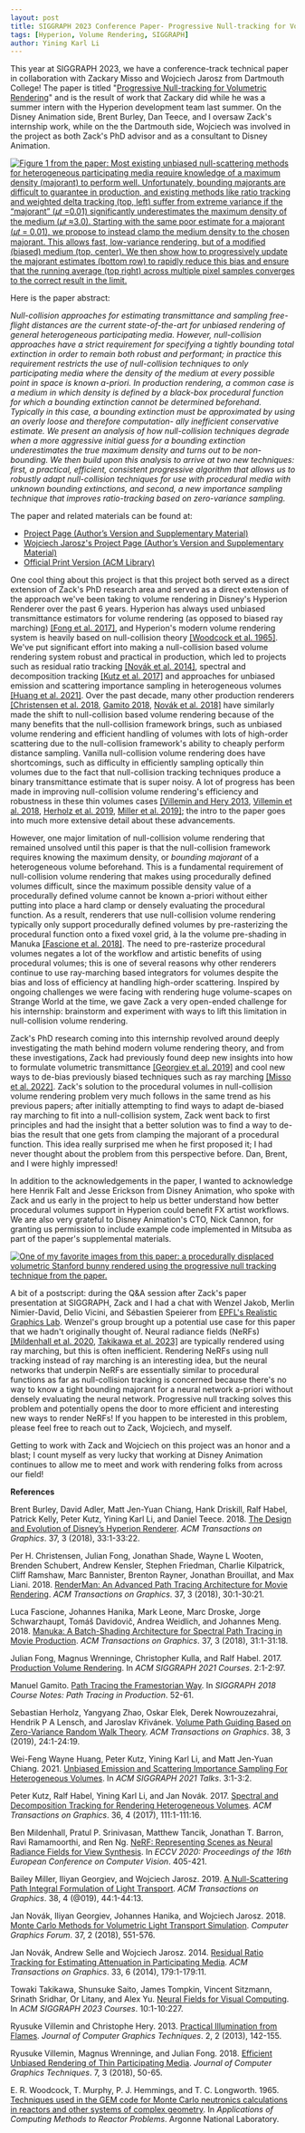 ```yaml
---
layout: post
title: SIGGRAPH 2023 Conference Paper- Progressive Null-tracking for Volumetric Rendering
tags: [Hyperion, Volume Rendering, SIGGRAPH]
author: Yining Karl Li
---
```


This year at SIGGRAPH 2023, we have a conference-track technical paper in collaboration with Zackary Misso and Wojciech Jarosz from Dartmouth College!
The paper is titled "[Progressive Null-tracking for Volumetric Rendering](http://dx.doi.org/10.1145/3588432.3591557)" and is the result of work that Zackary did while he was a summer intern with the Hyperion development team last summer.
On the Disney Animation side, Brent Burley, Dan Teece, and I oversaw Zack's internship work, while on the the Dartmouth side, Wojciech was involved in the project as both Zack's PhD advisor and as a consultant to Disney Animation.

[![Figure 1 from the paper: Most existing unbiased null-scattering methods for heterogeneous participating media require knowledge of a maximum density (majorant) to perform well. Unfortunately, bounding majorants are difficult to guarantee in production, and existing methods like ratio tracking and weighted delta tracking (top, left) suffer from extreme variance if the “majorant” (𝜇𝑡 =0.01) significantly underestimates the maximum density of the medium (𝜇𝑡 ≈3.0). Starting with the same poor estimate for a majorant (𝜇𝑡 = 0.01), we propose to instead clamp the medium density to the chosen majorant. This allows fast, low-variance rendering, but of a modified (biased) medium (top, center). We then show how to progressively update the majorant estimates (bottom row) to rapidly reduce this bias and ensure that the running average (top right) across multiple pixel samples converges to the correct result in the limit.]({{site.url}}/content/images/2023/Aug/progressive-null-tracking/preview/teaser.jpg)]({{site.url}}/content/images/2023/Aug/progressive-null-tracking/teaser.png)

Here is the paper abstract:

_Null-collision approaches for estimating transmittance and sampling free-flight distances are the current state-of-the-art for unbiased rendering of general heterogeneous participating media. However, null-collision approaches have a strict requirement for specifying a tightly bounding total extinction in order to remain both robust and performant; in practice this requirement restricts the use of null-collision techniques to only participating media where the density of the medium at every possible point in space is known a-priori. In production rendering, a common case is a medium in which density is defined by a black-box procedural function for which a bounding extinction cannot be determined beforehand. Typically in this case, a bounding extinction must be approximated by using an overly loose and therefore computation- ally inefficient conservative estimate. We present an analysis of how null-collision techniques degrade when a more aggressive initial guess for a bounding extinction underestimates the true maximum density and turns out to be non-bounding. We then build upon this analysis to arrive at two new techniques: first, a practical, efficient, consistent progressive algorithm that allows us to robustly adapt null-collision techniques for use with procedural media with unknown bounding extinctions, and second, a new importance sampling technique that improves ratio-tracking based on zero-variance sampling._

The paper and related materials can be found at:

* [Project Page (Author’s Version and Supplementary Material)](https://www.yiningkarlli.com/projects/progressivenulltracking.html)
* [Wojciech Jarosz's Project Page (Author’s Version and Supplementary Material)](https://cs.dartmouth.edu/~wjarosz/publications/misso23progressive.html)
* [Official Print Version (ACM Library)](http://dx.doi.org/10.1145/3588432.3591557)

One cool thing about this project is that this project both served as a direct extension of Zack's PhD research area and served as a direct extension of the approach we've been taking to volume rendering in Disney's Hyperion Renderer over the past 6 years.
Hyperion has always used unbiased transmittance estimators for volume rendering (as opposed to biased ray marching) [[Fong et al. 2017]](https://doi.org/10.1145/3084873.3084907), and Hyperion's modern volume rendering system is heavily based on null-collision theory [[Woodcock et al. 1965]](https://www.yiningkarlli.com/projects/specdecomptracking/references/Woodcock1965.pdf).
We've put significant effort into making a null-collision based volume rendering system robust and practical in production, which led to projects such as residual ratio tracking [[Novák et al. 2014]](https://doi.org/10.1145/2661229.2661292), spectral and decomposition tracking [[Kutz et al. 2017]](https://doi.org/10.1145/3072959.3073665) and approaches for unbiased emission and scattering importance sampling in heterogeneous volumes [[Huang et al. 2021]](https://doi.org/10.1145/3450623.3464644).
Over the past decade, many other production renderers [\[Christensen et al. 2018](https://dl.acm.org/citation.cfm?id=3182162), [Gamito 2018](https://doi.org/10.1145/3214834.3214864), [Novák et al. 2018\]](https://doi.org/10.1111/cgf.13383) have similarly made the shift to null-collision based volume rendering because of the many benefits that the null-collision framework brings, such as unbiased volume rendering and efficient handling of volumes with lots of high-order scattering due to the null-collision framework's ability to cheaply perform distance sampling.
Vanilla null-collision volume rendering does have shortcomings, such as difficulty in efficiently sampling optically thin volumes due to the fact that null-collision tracking techniques produce a binary transmittance estimate that is super noisy.
A lot of progress has been made in improving null-collision volume rendering's efficiency and robustness in these thin volumes cases [\[Villemin and Hery 2013](http://jcgt.org/published/0002/02/10/), [Villemin et al. 2018](http://graphics.pixar.com/library/ThinMediaRendering/), [Herholz et al. 2019](https://dl.acm.org/citation.cfm?id=3230635), [Miller et al. 2019\]](https://doi.org/10.1145/3306346.3323025); the intro to the paper goes into much more extensive detail about these advancements.

However, one major limitation of null-collision volume rendering that remained unsolved until this paper is that the null-collision framework requires knowing the maximum density, or _bounding majorant_ of a heterogeneous volume beforehand.
This is a fundamental requirement of null-collision volume rendering that makes using procedurally defined volumes difficult, since the maximum possible density value of a procedurally defined volume cannot be known a-priori without either putting into place a hard clamp or densely evaluating the procedural function.
As a result, renderers that use null-collision volume rendering typically only support procedurally defined volumes by pre-rasterizing the procedural function onto a fixed voxel grid, à la the volume pre-shading in Manuka [[Fascione et al. 2018]](https://dl.acm.org/citation.cfm?id=3182161). 
The need to pre-rasterize procedural volumes negates a lot of the workflow and artistic benefits of using procedural volumes; this is one of several reasons why other renderers continue to use ray-marching based integrators for volumes despite the bias and loss of efficiency at handling high-order scattering.
Inspired by ongoing challenges we were facing with rendering huge volume-scapes on Strange World at the time, we gave Zack a very open-ended challenge for his internship: brainstorm and experiment with ways to lift this limitation in null-collision volume rendering.

Zack's PhD research coming into this internship revolved around deeply investigating the math behind modern volume rendering theory, and from these investigations, Zack had previously found deep new insights into how to formulate volumetric transmittance [[Georgiev et al. 2019]](https://doi.org/10.1145/3355089.3356559) and cool new ways to de-bias previously biased techniques such as ray marching [[Misso et al. 2022]](https://doi.org/10.1145/3528223.3530160).
Zack's solution to the procedural volumes in null-collision volume rendering problem very much follows in the same trend as his previous papers; after initially attempting to find ways to adapt de-biased ray marching to fit into a null-collision system, Zack went back to first principles and had the insight that a better solution was to find a way to de-bias the result that one gets from clamping the majorant of a procedural function.
This idea really surprised me when he first proposed it; I had never thought about the problem from this perspective before.
Dan, Brent, and I were highly impressed!

In addition to the acknowledgements in the paper, I wanted to acknowledge here Henrik Falt and Jesse Erickson from Disney Animation, who spoke with Zack and us early in the project to help us better understand how better procedural volumes support in Hyperion could benefit FX artist workflows.
We are also very grateful to Disney Animation's CTO, Nick Cannon, for granting us permission to include example code implemented in Mitsuba as part of the paper's supplemental materials.

[![One of my favorite images from this paper: a procedurally displaced volumetric Stanford bunny rendered using the progressive null tracking technique from the paper.]({{site.url}}/content/images/2023/Aug/progressive-null-tracking/procedural_bunny.png)]({{site.url}}/content/images/2023/Aug/progressive-null-tracking/procedural_bunny.png)

A bit of a postscript: during the Q&A session after Zack's paper presentation at SIGGRAPH, Zack and I had a chat with Wenzel Jakob, Merlin Nimier-David, Delio Vicini, and Sébastien Speierer from [EPFL's Realistic Graphics Lab](https://rgl.epfl.ch).
Wenzel's group brought up a potential use case for this paper that we hadn't originally thought of.
Neural radiance fields (NeRFs) [\[Mildenhall et al. 2020](https://doi.org/10.1007/978-3-030-58452-8_24), [Takikawa et al. 2023\]](https://doi.org/10.1145/3587423.3595477) are typically rendered using ray marching, but this is often inefficient.
Rendering NeRFs using null tracking instead of ray marching is an interesting idea, but the neural networks that underpin NeRFs are essentially similar to procedural functions as far as null-collision tracking is concerned because there's no way to know a tight bounding majorant for a neural network a-priori without densely evaluating the neural network.
Progressive null tracking solves this problem and potentially opens the door to more efficient and interesting new ways to render NeRFs!
If you happen to be interested in this problem, please feel free to reach out to Zack, Wojciech, and myself.

Getting to work with Zack and Wojciech on this project was an honor and a blast; I count myself as very lucky that working at Disney Animation continues to allow me to meet and work with rendering folks from across our field!

**References**

Brent Burley, David Adler, Matt Jen-Yuan Chiang, Hank Driskill, Ralf Habel, Patrick Kelly, Peter Kutz, Yining Karl Li, and Daniel Teece. 2018. [The Design and Evolution of Disney’s Hyperion Renderer](https://doi.org/10.1145/3182159). _ACM Transactions on Graphics_. 37, 3 (2018), 33:1-33:22.

Per H. Christensen, Julian Fong, Jonathan Shade, Wayne L Wooten, Brenden Schubert, Andrew Kensler, Stephen Friedman, Charlie Kilpatrick, Cliff Ramshaw, Marc Bannister, Brenton Rayner, Jonathan Brouillat, and Max Liani. 2018. [RenderMan: An Advanced Path Tracing Architecture for Movie Rendering](https://dl.acm.org/citation.cfm?id=3182162). _ACM Transactions on Graphics_. 37, 3 (2018), 30:1-30:21.

Luca Fascione, Johannes Hanika, Mark Leone, Marc Droske, Jorge Schwarzhaupt, Tomáš Davidovič, Andrea Weidlich, and Johannes Meng. 2018. [Manuka: A Batch-Shading Architecture for Spectral Path Tracing in Movie Production](https://dl.acm.org/citation.cfm?id=3182161). _ACM Transactions on Graphics_. 37, 3 (2018), 31:1-31:18.

Julian Fong, Magnus Wrenninge, Christopher Kulla, and Ralf Habel. 2017. [Production Volume Rendering](http://graphics.pixar.com/library/ProductionVolumeRendering). In _ACM SIGGRAPH 2021 Courses_. 2:1-2:97.

Manuel Gamito. [Path Tracing the Framestorian Way](https://doi.org/10.1145/3214834.3214864). In _SIGGRAPH 2018 Course Notes: Path Tracing in Production_. 52-61.

Sebastian Herholz, Yangyang Zhao, Oskar Elek, Derek Nowrouzezahrai, Hendrik P A Lensch, and Jaroslav Křivánek. [Volume Path Guiding Based on Zero-Variance Random Walk Theory](https://dl.acm.org/citation.cfm?id=3230635). _ACM Transactions on Graphics_. 38, 3 (2019), 24:1-24:19.

Wei-Feng Wayne Huang, Peter Kutz, Yining Karl Li, and Matt Jen-Yuan Chiang. 2021. [Unbiased Emission and Scattering Importance Sampling For Heterogeneous Volumes](https://dl.acm.org/doi/10.1145/3450623.3464644). In _ACM SIGGRAPH 2021 Talks_. 3:1-3:2.

Peter Kutz, Ralf Habel, Yining Karl Li, and Jan Novák. 2017. [Spectral and Decomposition Tracking for Rendering Heterogeneous Volumes](https://doi.org/10.1145/3072959.3073665). _ACM Transactions on Graphics_. 36, 4 (2017), 111:1-111:16.

Ben Mildenhall, Pratul P. Srinivasan, Matthew Tancik, Jonathan T. Barron, Ravi Ramamoorthi, and Ren Ng. [NeRF: Representing Scenes as Neural Radiance Fields for View Synthesis](https://doi.org/10.1007/978-3-030-58452-8_24). In _ECCV 2020: Proceedings of the 16th European Conference on Computer Vision_. 405-421.

Bailey Miller, Iliyan Georgiev, and Wojciech Jarosz. 2019. [A Null-Scattering Path Integral Formulation of Light Transport](https://doi.org/10.1145/3306346.3323025). _ACM Transactions on Graphics_. 38, 4 (@019), 44:1-44:13.

Jan Novák, Iliyan Georgiev, Johannes Hanika, and Wojciech Jarosz. 2018. [Monte Carlo Methods for Volumetric Light Transport Simulation](https://doi.org/10.1111/cgf.13383). _Computer Graphics Forum_. 37, 2 (2018), 551-576.

Jan Novák, Andrew Selle and Wojciech Jarosz. 2014. [Residual Ratio Tracking for Estimating Attenuation in Participating Media](https://dl.acm.org/citation.cfm?id=2661292). _ACM Transactions on Graphics_. 33, 6 (2014), 179:1-179:11.

Towaki Takikawa, Shunsuke Saito, James Tompkin, Vincent Sitzmann, Srinath Sridhar, Or Litany, and Alex Yu. [Neural Fields for Visual Computing](https://doi.org/10.1145/3587423.3595477). In _ACM SIGGRAPH 2023 Courses_. 10:1-10:227.

Ryusuke Villemin and Christophe Hery. 2013. [Practical Illumination from Flames](http://jcgt.org/published/0002/02/10/). _Journal of Computer Graphics Techniques_. 2, 2 (2013), 142-155.

Ryusuke Villemin, Magnus Wrenninge, and Julian Fong. 2018. [Efficient Unbiased Rendering of Thin Participating Media](http://graphics.pixar.com/library/ThinMediaRendering/). _Journal of Computer Graphics Techniques_. 7, 3 (2018), 50-65.

E. R. Woodcock, T. Murphy, P. J. Hemmings, and T. C. Longworth. 1965. [Techniques used in the GEM code for Monte Carlo neutronics calculations in reactors and other systems of complex geometry](https://www.yiningkarlli.com/projects/specdecomptracking/references/Woodcock1965.pdf). In _Applications of Computing Methods to Reactor Problems_. Argonne National Laboratory.
